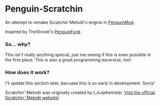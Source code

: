 # Penguin-Scratchin
An attempt to remake Scratchin Melodii's engine in [PenguinMod](https://penguinmod.com).

Inspired by TheShovel's [PenguinFunk](https://github.com/TheShovel/penguin-funk).


### So... why?
This isn't really anything special, just me seeing if this is even possible in the first place. This is also a great programming excersize, too!

### How does it work?
I'll update this section later, becuase this is so early in development. Sorry!


Scratchin' Melodii was originally created by LJLephemstar. [Visit the official Scratchin' Melodii website!](https://www.scratchin-melodii.com/)
